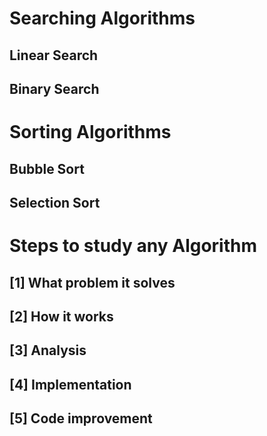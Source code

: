 # Searching Algorithms #######################################
## Linear Search
## Binary Search

# Sorting Algorithms #########################################
## Bubble Sort
## Selection Sort

# Steps to study any Algorithm ###############################
## [1] What problem it solves
## [2] How it works
## [3] Analysis
## [4] Implementation
## [5] Code improvement

